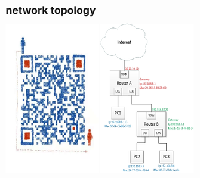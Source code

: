# network topology

<img src="https://github.com/shi-hao/c_language_study/blob/master/chatME.jpg" width="250" height="400" />
<img src="https://github.com/shi-hao/computer_network_prog/blob/master/8-network_topology/topology-1.jpg" width="250" height="400" />
